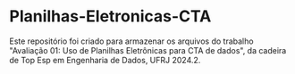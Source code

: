 # Planilhas-Eletronicas-CTA
Este repositório foi criado para armazenar os arquivos do trabalho "Avaliação 01: Uso de Planilhas Eletrônicas para CTA de dados", da cadeira de Top Esp em Engenharia de Dados, UFRJ 2024.2.
